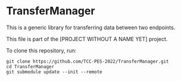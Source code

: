 # TransferManager

This is a generic library for transferring data between two endpoints.

This file is part of the [PROJECT WITHOUT A NAME YET] project. 

To clone this repository, run:

    git clone https://github.com/TCC-PES-2022/TransferManager.git
    cd TransferManager
    git submodule update --init --remote